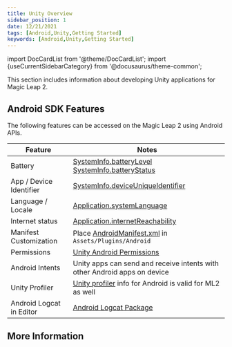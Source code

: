 ```yaml
---
title: Unity Overview
sidebar_position: 1
date: 12/21/2021
tags: [Android,Unity,Getting Started]
keywords: [Android,Unity,Getting Started]
---
```


import DocCardList from '@theme/DocCardList';
import {useCurrentSidebarCategory} from '@docusaurus/theme-common';

This section includes information about developing Unity applications for Magic Leap 2.

## Android SDK Features

The following features can be accessed on the Magic Leap 2 using Android APIs.

|          Feature         |                                   Notes                                   |
|------------------------|-------------------------------------------------------------------------|
|          Battery         |             [SystemInfo.batteryLevel](https://docs.unity3d.com/ScriptReference/SystemInfo-batteryLevel.html)<br /> [SystemInfo.batteryStatus](https://docs.unity3d.com/ScriptReference/SystemInfo-batteryStatus.html)             |
|  App / Device Identifier |                     [SystemInfo.deviceUniqueIdentifier](https://docs.unity3d.com/ScriptReference/SystemInfo-deviceUniqueIdentifier.html)                     |
|     Language / Locale    |                         [Application.systemLanguage](https://docs.unity3d.com/ScriptReference/Application-systemLanguage.html)                        |
|      Internet status     |                      [Application.internetReachability](https://docs.unity3d.com/ScriptReference/Application-internetReachability.html)                     |
|  Manifest Customization  |             Place [AndroidManifest.xml](https://docs.unity3d.com/Manual/android-manifest.html) in `Assets/Plugins/Android`            |
|        Permissions       |                          [Unity Android Permissions](https://docs.unity3d.com/Manual/android-RequestingPermissions.html)                         |
|      Android Intents     | Unity apps can send and receive intents with other Android apps on device |
|      Unity Profiler      |          [Unity profiler](https://docs.unity3d.com/Manual/profiler-profiling-applications.html) info for Android is valid for ML2 as well         |
| Android Logcat in Editor |                           [Android Logcat Package](https://docs.unity3d.com/Packages/com.unity.mobile.android-logcat@1.2/manual/index.html)                          |


## More Information

<DocCardList items={useCurrentSidebarCategory().items}/>
